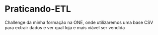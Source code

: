 # Praticando-ETL
Challenge da minha formação na ONE, onde utilizaremos uma base CSV para extrair dados e ver qual loja e mais viável ser vendida
